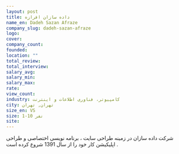 ```yaml
---
layout: post
title: داده سازان افرازه
name_en: Dadeh Sazan Afraze
company_slug: dadeh-sazan-afraze
logo: 
cover: 
company_count:
founded:
location: ""
total_review: 
total_interview: 
salary_avg: 
salary_min: 
salary_max: 
rate: 
view_count: 
industry: کامپیوتر، فناوری اطلاعات و اینترنت
city: تهران, تهران
size_en: VS
size: 1-10 نفر
site: 
---
```


شرکت داده سازان در زمینه طراحی سایت ، برنامه نویسی اختصاصی و طراحی اپلیکیشن کار خود را از سال 1391 شروع کرده است .
